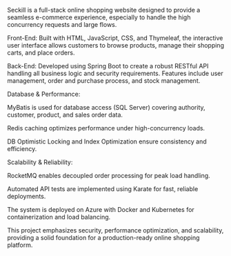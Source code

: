 Seckill is a full-stack online shopping website designed to provide a seamless e-commerce experience, especially to handle the high concurrency requests and large flows.

Front-End:
Built with HTML, JavaScript, CSS, and Thymeleaf, the interactive user interface allows customers to browse products, manage their shopping carts, and place orders. 

Back-End:
Developed using Spring Boot to create a robust RESTful API handling all business logic and security requirements. Features include user management, order and purchase process, and stock management.

Database & Performance:

MyBatis is used for database access (SQL Server) covering authority, customer, product, and sales order data.

Redis caching optimizes performance under high-concurrency loads.

DB Optimistic Locking and Index Optimization ensure consistency and efficiency.

Scalability & Reliability:

RocketMQ enables decoupled order processing for peak load handling.

Automated API tests are implemented using Karate for fast, reliable deployments.

The system is deployed on Azure with Docker and Kubernetes for containerization and load balancing.

This project emphasizes security, performance optimization, and scalability, providing a solid foundation for a production-ready online shopping platform.

